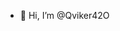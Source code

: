 - 👋 Hi, I’m @Qviker42O

<!---
I'm Software Engineers, worked with C# Unity for 6 years and for past 2 years I'm learning Python.
I'm working on Computer Vision, Algorithm development, Data Analys and etc. projects using python.
--->
